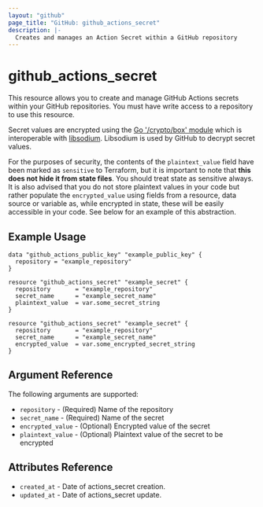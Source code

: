 ```yaml
---
layout: "github"
page_title: "GitHub: github_actions_secret"
description: |-
  Creates and manages an Action Secret within a GitHub repository
---
```


# github_actions_secret

This resource allows you to create and manage GitHub Actions secrets within your GitHub repositories.
You must have write access to a repository to use this resource.

Secret values are encrypted using the [Go '/crypto/box' module](https://godoc.org/golang.org/x/crypto/nacl/box) which is
interoperable with [libsodium](https://libsodium.gitbook.io/doc/). Libsodium is used by GitHub to decrypt secret values.

For the purposes of security, the contents of the `plaintext_value` field have been marked as `sensitive` to Terraform,
but it is important to note that **this does not hide it from state files**. You should treat state as sensitive always.
It is also advised that you do not store plaintext values in your code but rather populate the `encrypted_value`
using fields from a resource, data source or variable as, while encrypted in state, these will be easily accessible
in your code. See below for an example of this abstraction.

## Example Usage

```hcl
data "github_actions_public_key" "example_public_key" {
  repository = "example_repository"
}

resource "github_actions_secret" "example_secret" {
  repository       = "example_repository"
  secret_name      = "example_secret_name"
  plaintext_value  = var.some_secret_string
}

resource "github_actions_secret" "example_secret" {
  repository       = "example_repository"
  secret_name      = "example_secret_name"
  encrypted_value  = var.some_encrypted_secret_string
}
```

## Argument Reference

The following arguments are supported:

* `repository`      - (Required) Name of the repository
* `secret_name`     - (Required) Name of the secret
* `encrypted_value` - (Optional) Encrypted value of the secret
* `plaintext_value` - (Optional) Plaintext value of the secret to be encrypted

## Attributes Reference

* `created_at`      - Date of actions_secret creation.
* `updated_at`      - Date of actions_secret update.
